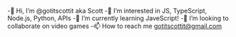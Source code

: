 -👋 Hi, I’m @gotitscottit aka Scott 
-👀 I’m interested in JS, TypeScript, Node.js, Python, APIs
-🌱 I’m currently learning JaveScript!
-💞️ I’m looking to collaborate on video games
-📫 How to reach me gotitscottit@gmail.com
